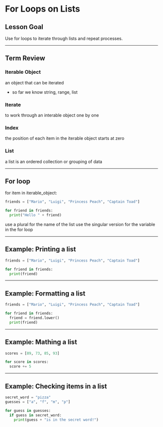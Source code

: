 # For Loops on Lists

## Lesson Goal 
Use for loops to iterate through lists and repeat processes.


---

## Term Review

### Iterable Object
an object that can be iterated 
- so far we know string, range, list

### Iterate
to work through an interable object one by one

### Index
the position of each item in the iterable object
starts at zero

### List
a list is an ordered collection or grouping of data


---

## For loop

for item in iterable_object:

```python
friends = ["Mario", "Luigi", "Princess Peach", "Captain Toad"]

for friend in friends:
  print("Hello " + friend)
```

use a plural for the name of the list
use the singular version for the variable in the for loop


---

## Example: Printing a list

```python
friends = ["Mario", "Luigi", "Princess Peach", "Captain Toad"]

for friend in friends:
  print(friend)
```


---

## Example: Formatting a list

```python
friends = ["Mario", "Luigi", "Princess Peach", "Captain Toad"]

for friend in friends:
  friend = friend.lower()
  print(friend)
```


---

## Example: Mathing a list

```python
scores = [89, 73, 85, 93]

for score in scores:
  score += 5
```

---

## Example: Checking items in a list

```python
secret_word = "pizza"
guesses = ["a", "f", "m", "p"]

for guess in guesses:
  if guess in secret_word: 
    print(guess + "is in the secret word!")
```


